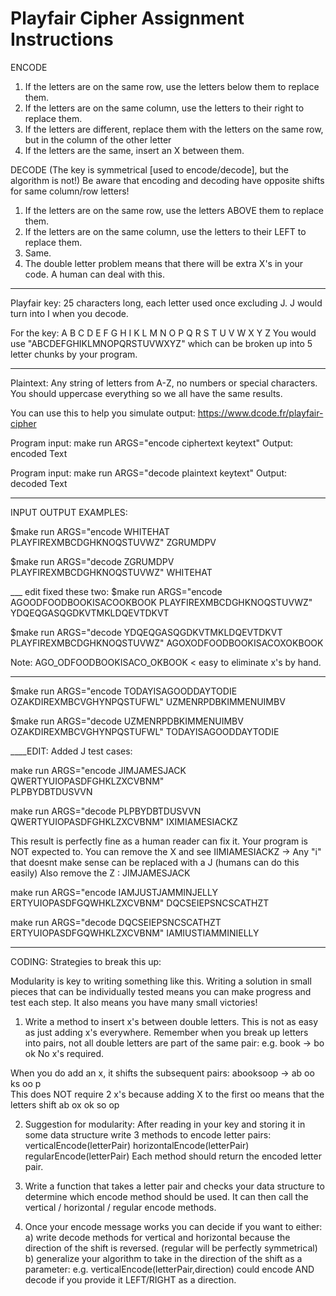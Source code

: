 # Playfair Cipher Assignment Instructions

ENCODE
1. If the letters are on the same row, use the letters below them to replace them.
2. If the letters are on the same column, use the letters to their right to replace them.
3. If the letters are different, replace them with the letters on the same row, but in the column of the other letter
4. If the letters are the same, insert an X between them.

DECODE (The key is symmetrical [used to encode/decode], but the algorithm is not!)
Be aware that encoding and decoding have opposite shifts for same column/row letters!
1. If the letters are on the same row, use the letters ABOVE them to replace them.
2. If the letters are on the same column, use the letters to their LEFT to replace them.
3. Same.
4. The double letter problem means that there will be extra X's in your code. A human can deal with this.

___
Playfair key: 25 characters long, each letter used once excluding J. J would turn into I when you decode. 

For the key:
A B C D E
F G H I K
L M N O P
Q R S T U
V W X Y Z
You would use "ABCDEFGHIKLMNOPQRSTUVWXYZ" which can be broken up into 5 letter chunks by your program.
___
Plaintext: Any string of letters from A-Z, no numbers or special characters. You should uppercase everything so we all have the same results. 


You can use this to help you simulate output:
https://www.dcode.fr/playfair-cipher 


Program input:
make run ARGS="encode ciphertext keytext"
Output:
encoded Text

Program input:
make run ARGS="decode plaintext keytext"
Output:
decoded Text

_____________________
INPUT OUTPUT EXAMPLES:

$make run ARGS="encode WHITEHAT PLAYFIREXMBCDGHKNOQSTUVWZ"
ZGRUMDPV

$make run ARGS="decode ZGRUMDPV PLAYFIREXMBCDGHKNOQSTUVWZ"
WHITEHAT

___ edit fixed these two:
$make run ARGS="encode AGOODFOODBOOKISACOOKBOOK PLAYFIREXMBCDGHKNOQSTUVWZ"
YDQEQGASQGDKVTMKLDQEVTDKVT


$make run ARGS="decode YDQEQGASQGDKVTMKLDQEVTDKVT PLAYFIREXMBCDGHKNOQSTUVWZ"
AGOXODFOODBOOKISACOXOKBOOK

Note: AGO_ODFOODBOOKISACO_OKBOOK < easy to eliminate x's by hand.
___

$make run ARGS="encode TODAYISAGOODDAYTODIE OZAKDIREXMBCVGHYNPQSTUFWL"
UZMENRPDBKIMMENUIMBV

$make run ARGS="decode UZMENRPDBKIMMENUIMBV OZAKDIREXMBCVGHYNPQSTUFWL"
TODAYISAGOODDAYTODIE

____EDIT: Added J test cases:

make run ARGS="encode JIMJAMESJACK QWERTYUIOPASDFGHKLZXCVBNM"  
PLPBYDBTDUSVVN

make run ARGS="decode PLPBYDBTDUSVVN QWERTYUIOPASDFGHKLZXCVBNM"
IXIMIAMESIACKZ

This result is perfectly fine as a human reader can fix it. Your program is NOT expected to.
You can remove the X and see IIMIAMESIACKZ -> Any "i" that doesnt make sense can be replaced with a J (humans can do this easily)  Also remove the Z :  JIMJAMESJACK


make run ARGS="encode IAMJUSTJAMMINJELLY ERTYUIOPASDFGQWHKLZXCVBNM"
DQCSEIEPSNCSCATHZT

make run ARGS="decode DQCSEIEPSNCSCATHZT ERTYUIOPASDFGQWHKLZXCVBNM"
IAMIUSTIAMMINIELLY
_____________________
CODING:
Strategies to break this up:

Modularity is key to writing something like this. Writing a solution in small pieces that can be individually tested means you can make progress and test each step. It also means you have many small victories!


1. Write a method to insert x's between double letters. This is not as easy as just adding x's everywhere. 
Remember when you break up letters into pairs, not all double letters are part of the same pair:
e.g.
book ->  bo  ok
No x's required.

When you do add an x, it shifts the subsequent pairs:
abooksoop -> ab oo ks oo p  
This does NOT require 2 x's because adding X to the first oo means that the letters shift
ab ox ok so op

2. Suggestion for modularity:  After reading in your key and storing it in some data structure write 3 methods to encode letter pairs:
verticalEncode(letterPair)
horizontalEncode(letterPair)
regularEncode(letterPair)
Each method should return the encoded letter pair.

3. Write a function that takes a letter pair and checks your data structure to determine which encode method should be used. It can then call the  vertical / horizontal / regular  encode methods.

4. Once your encode message works you can decide if you want to either:
a) write decode methods for vertical and horizontal because the direction of the shift is reversed. (regular will be perfectly symmetrical)
b) generalize your algorithm to take in the direction of the shift as a parameter:
    e.g. verticalEncode(letterPair,direction)  could encode AND decode if you provide it LEFT/RIGHT as a direction.

